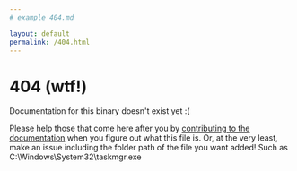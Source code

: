 ```yaml
---
# example 404.md

layout: default
permalink: /404.html
---
```


# 404 (wtf!)

Documentation for this binary doesn't exist yet :(

Please help those that come here after you by [contributing to the documentation](https://github.com/lawndoc/winbin.wtf) when you figure out what this file is.
Or, at the very least, make an issue including the folder path of the file you want added! Such as C:\Windows\System32\taskmgr.exe
